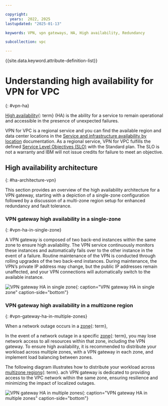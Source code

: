 ```yaml
---

copyright:
  years:  2022, 2025
lastupdated: "2025-01-13"

keywords: VPN, vpn gateways, HA, High availability, Redundancy

subcollection: vpc

---
```


{{site.data.keyword.attribute-definition-list}}

# Understanding high availability for VPN for VPC
{: #vpn-ha}

[High availability](#x2284708){: term} (HA) is the ability for a service to remain operational and accessible in the presence of unexpected failures. 

VPN for VPC is a regional service and you can find the available region and data center locations in the [Service and infrastructure availability by location](/docs/overview?topic=overview-services_region) documentation. As a regional service, VPN for VPC fulfills the defined [Service Level Objectives (SLO)](/docs/resiliency?topic=resiliency-slo) with the Standard plan. The SLO is not a warranty and IBM will not issue credits for failure to meet an objective.

## High availability architecture
{: #ha-architecture-vpn}

This section provides an overview of the high availability architecture for a VPN gateway, starting with a depiction of a single-zone configuration followed by a discussion of a multi-zone region setup for enhanced redundancy and fault tolerance.

### VPN gateway high availability in a single-zone
{: #vpn-ha-in-single-zone}

A VPN gateway is composed of two back-end instances within the same zone to ensure high availability. The VPN service continuously monitors these instances and automatically fails over to the other instance in the event of a failure. Routine maintenance of the VPN is conducted through rolling upgrades of the two back-end instances. During maintenance, the VPN’s private IP address may change, but the public IP addresses remain unaffected, and your VPN connections will automatically switch to the available instance.

![VPN gateway HA in single zone](images/vpn-gateway-ha.png "VPN gateway HA in single zone"){: caption="VPN gateway HA in single zone" caption-side="bottom"}

### VPN gateway high availability in a multizone region
{: #vpn-gateway-ha-in-multiple-zones}

When a network outage occurs in a [zone](#x2070723){: term},

In the event of a network outage in a specific [zone](#x2070723){: term}, you may lose network access to all resources within that zone, including the VPN gateway. To ensure high availability, it is recommended to distribute your workload across multiple zones, with a VPN gateway in each zone, and implement load balancing between zones.

The following diagram illustrates how to distribute your workload across [multizone regions](#x9774820){: term}. ach VPN gateway is dedicated to providing access to the VPC network within the same zone, ensuring resilience and minimizing the impact of localized outages.

![VPN gateway HA in multiple zones](images/vpn-gateway-ha-in-multiple-zones.png "VPN gateway HA in multiple zones"){: caption="VPN gateway HA in multiple zones" caption-side="bottom"}
